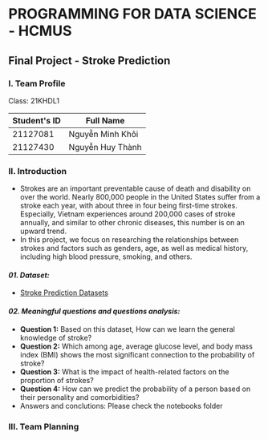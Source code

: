 # PROGRAMMING FOR DATA SCIENCE - HCMUS

## Final Project - Stroke Prediction

### I. Team Profile

Class: 21KHDL1

| Student's ID | Full Name        |
| ------------ | ---------------- |
| 21127081     | Nguyễn Minh Khôi |
| 21127430     | Nguyễn Huy Thành |

### II. Introduction

- Strokes are an important preventable cause of death and disability on over the world. Nearly 800,000 people in the United States suffer from a stroke each year, with about three in four being first-time strokes. Especially, Vietnam experiences around 200,000 cases of stroke annually, and similar to other chronic diseases, this number is on an upward trend.
- In this project, we focus on researching the relationships between strokes and factors such as genders, age, as well as medical history, including high blood pressure, smoking, and others.

#### **_01. Dataset:_**

- [Stroke Prediction Datasets](https://www.kaggle.com/datasets/fedesoriano/stroke-prediction-dataset)

#### **_02. Meaningful questions and questions analysis:_**

- **Question 1:** Based on this dataset, How can we learn the general knowledge of stroke?
- **Question 2:** Which among age, average glucose level, and body mass index (BMI) shows the most significant connection to the probability of stroke?
- **Question 3:** What is the impact of health-related factors on the proportion of strokes?
- **Question 4:** How can we predict the probability of a person based on their personality and comorbidities?
- Answers and conclutions: Please check the notebooks folder

### III. Team Planning

